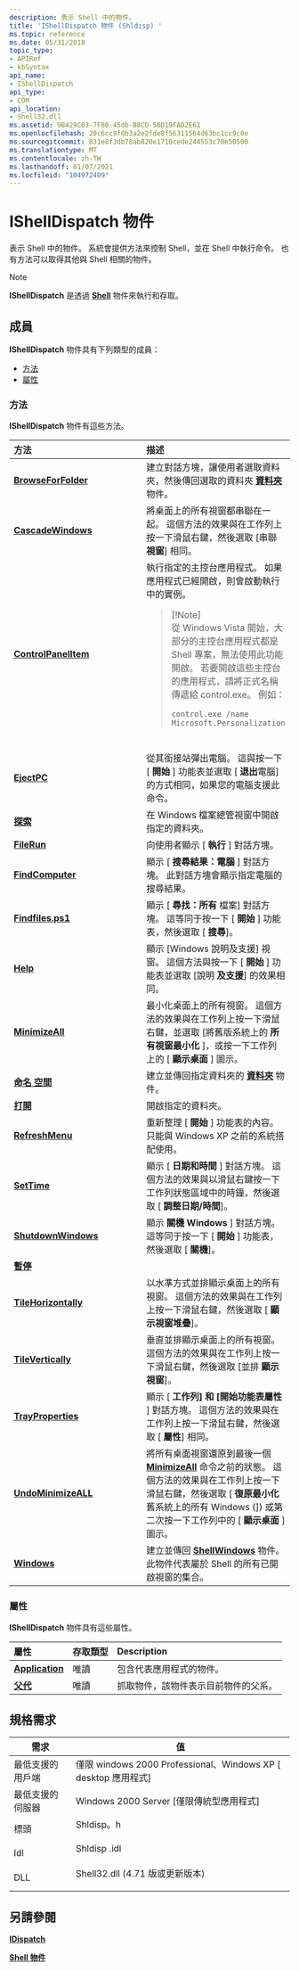 ```yaml
---
description: 表示 Shell 中的物件。
title: 'IShellDispatch 物件 (Shldisp) '
ms.topic: reference
ms.date: 05/31/2018
topic_type:
- APIRef
- kbSyntax
api_name:
- IShellDispatch
api_type:
- COM
api_location:
- Shell32.dll
ms.assetid: 9B429C03-7F80-45db-B8CD-58D19FAD2E61
ms.openlocfilehash: 20c6cc9f0b3a2e2fde8f56311564d63bc1cc9c0e
ms.sourcegitcommit: 831e8f3db78ab820e1710cede244553c70e50500
ms.translationtype: MT
ms.contentlocale: zh-TW
ms.lasthandoff: 01/07/2021
ms.locfileid: "104972409"
---
```

# <a name="ishelldispatch-object"></a>IShellDispatch 物件

表示 Shell 中的物件。 系統會提供方法來控制 Shell，並在 Shell 中執行命令。 也有方法可以取得其他與 Shell 相關的物件。

> [!Note]  
> **IShellDispatch** 是透過 [**Shell**](shell.md) 物件來執行和存取。

 

## <a name="members"></a>成員

**IShellDispatch** 物件具有下列類型的成員：

-   [方法](#methods)
-   [屬性](#properties)

### <a name="methods"></a>方法

**IShellDispatch** 物件有這些方法。



<table>
<colgroup>
<col style="width: 50%" />
<col style="width: 50%" />
</colgroup>
<thead>
<tr class="header">
<th style="text-align: left;">方法</th>
<th style="text-align: left;">描述</th>
</tr>
</thead>
<tbody>
<tr class="odd">
<td style="text-align: left;"><a href="ishelldispatch-browseforfolder.md"><strong>BrowseForFolder</strong></a></td>
<td style="text-align: left;">建立對話方塊，讓使用者選取資料夾，然後傳回選取的資料夾 <a href="folder.md"><strong>資料夾</strong></a> 物件。<br/></td>
</tr>
<tr class="even">
<td style="text-align: left;"><a href="ishelldispatch-cascadewindows.md"><strong>CascadeWindows</strong></a></td>
<td style="text-align: left;">將桌面上的所有視窗都串聯在一起。 這個方法的效果與在工作列上按一下滑鼠右鍵，然後選取 [串聯 <strong>視窗</strong>] 相同。<br/></td>
</tr>
<tr class="odd">
<td style="text-align: left;"><a href="ishelldispatch-controlpanelitem.md"><strong>ControlPanelItem</strong></a></td>
<td style="text-align: left;">執行指定的主控台應用程式。 如果應用程式已經開啟，則會啟動執行中的實例。 <br/>
<blockquote>
<p>[!Note]<br />
從 Windows Vista 開始，大部分的主控台應用程式都是 Shell 專案，無法使用此功能開啟。 若要開啟這些主控台的應用程式，請將正式名稱傳遞給 control.exe。 例如：</p>
<pre class="syntax" data-space="preserve"><code>control.exe /name Microsoft.Personalization</code></pre>
</blockquote>
<br/></td>
</tr>
<tr class="even">
<td style="text-align: left;"><a href="ishelldispatch-ejectpc.md"><strong>EjectPC</strong></a></td>
<td style="text-align: left;">從其銜接站彈出電腦。 這與按一下 [ <strong>開始</strong> ] 功能表並選取 [ <strong>退出</strong>電腦] 的方式相同，如果您的電腦支援此命令。<br/></td>
</tr>
<tr class="odd">
<td style="text-align: left;"><a href="ishelldispatch-explore.md"><strong>探索</strong></a></td>
<td style="text-align: left;">在 Windows 檔案總管視窗中開啟指定的資料夾。<br/></td>
</tr>
<tr class="even">
<td style="text-align: left;"><a href="ishelldispatch-filerun.md"><strong>FileRun</strong></a></td>
<td style="text-align: left;">向使用者顯示 [ <strong>執行</strong> ] 對話方塊。<br/></td>
</tr>
<tr class="odd">
<td style="text-align: left;"><a href="ishelldispatch-findcomputer.md"><strong>FindComputer</strong></a></td>
<td style="text-align: left;">顯示 [ <strong>搜尋結果：電腦</strong> ] 對話方塊。 此對話方塊會顯示指定電腦的搜尋結果。<br/></td>
</tr>
<tr class="even">
<td style="text-align: left;"><a href="ishelldispatch-findfiles.md"><strong>Findfiles.ps1</strong></a></td>
<td style="text-align: left;">顯示 [ <strong>尋找：所有</strong> 檔案] 對話方塊。 這等同于按一下 [ <strong>開始</strong> ] 功能表，然後選取 [ <strong>搜尋</strong>]。<br/></td>
</tr>
<tr class="odd">
<td style="text-align: left;"><a href="ishelldispatch-help.md"><strong>Help</strong></a></td>
<td style="text-align: left;">顯示 [Windows 說明及支援] 視窗。 這個方法與按一下 [ <strong>開始</strong> ] 功能表並選取 [說明 <strong>及支援</strong>] 的效果相同。<br/></td>
</tr>
<tr class="even">
<td style="text-align: left;"><a href="ishelldispatch-minimizeall.md"><strong>MinimizeAll</strong></a></td>
<td style="text-align: left;">最小化桌面上的所有視窗。 這個方法的效果與在工作列上按一下滑鼠右鍵，並選取 [將舊版系統上的 <strong>所有視窗最小化</strong> ]，或按一下工作列上的 [ <strong>顯示桌面</strong> ] 圖示。<br/></td>
</tr>
<tr class="odd">
<td style="text-align: left;"><a href="ishelldispatch-namespace.md"><strong>命名 空間</strong></a></td>
<td style="text-align: left;">建立並傳回指定資料夾的 <a href="folder.md"><strong>資料夾</strong></a> 物件。<br/></td>
</tr>
<tr class="even">
<td style="text-align: left;"><a href="ishelldispatch-open.md"><strong>打開</strong></a></td>
<td style="text-align: left;">開啟指定的資料夾。<br/></td>
</tr>
<tr class="odd">
<td style="text-align: left;"><a href="ishelldispatch-refreshmenu.md"><strong>RefreshMenu</strong></a></td>
<td style="text-align: left;">重新整理 [ <strong>開始</strong> ] 功能表的內容。 只能與 Windows XP 之前的系統搭配使用。<br/></td>
</tr>
<tr class="even">
<td style="text-align: left;"><a href="ishelldispatch-settime.md"><strong>SetTime</strong></a></td>
<td style="text-align: left;">顯示 [ <strong>日期和時間</strong> ] 對話方塊。 這個方法的效果與以滑鼠右鍵按一下工作列狀態區域中的時鐘，然後選取 [ <strong>調整日期/時間</strong>]。<br/></td>
</tr>
<tr class="odd">
<td style="text-align: left;"><a href="ishelldispatch-shutdownwindows.md"><strong>ShutdownWindows</strong></a></td>
<td style="text-align: left;">顯示 <strong>關機 Windows</strong> ] 對話方塊。 這等同于按一下 [ <strong>開始</strong> ] 功能表，然後選取 [ <strong>關機</strong>]。<br/></td>
</tr>
<tr class="even">
<td style="text-align: left;"><a href="ishelldispatch-suspend.md"><strong>暫停</strong></a></td>
<td style="text-align: left;"></td>
</tr>
<tr class="odd">
<td style="text-align: left;"><a href="ishelldispatch-tilehorizontally.md"><strong>TileHorizontally</strong></a></td>
<td style="text-align: left;">以水準方式並排顯示桌面上的所有視窗。 這個方法的效果與在工作列上按一下滑鼠右鍵，然後選取 [ <strong>顯示視窗堆疊</strong>]。<br/></td>
</tr>
<tr class="even">
<td style="text-align: left;"><a href="ishelldispatch-tilevertically.md"><strong>TileVertically</strong></a></td>
<td style="text-align: left;">垂直並排顯示桌面上的所有視窗。 這個方法的效果與在工作列上按一下滑鼠右鍵，然後選取 [並排 <strong>顯示視窗</strong>]。<br/></td>
</tr>
<tr class="odd">
<td style="text-align: left;"><a href="ishelldispatch-trayproperties.md"><strong>TrayProperties</strong></a></td>
<td style="text-align: left;">顯示 [ <strong>工作列] 和 [開始功能表屬性</strong> ] 對話方塊。 這個方法的效果與在工作列上按一下滑鼠右鍵，然後選取 [ <strong>屬性</strong>] 相同。<br/></td>
</tr>
<tr class="even">
<td style="text-align: left;"><a href="ishelldispatch-undominimizeall.md"><strong>UndoMinimizeALL</strong></a></td>
<td style="text-align: left;">將所有桌面視窗還原到最後一個 <a href="shell-minimizeall.md"><strong>MinimizeAll</strong></a> 命令之前的狀態。 這個方法的效果與在工作列上按一下滑鼠右鍵，然後選取 [ <strong>復原最小化</strong> 舊系統上的所有 Windows (]) 或第二次按一下工作列中的 [ <strong>顯示桌面</strong> ] 圖示。<br/></td>
</tr>
<tr class="odd">
<td style="text-align: left;"><a href="ishelldispatch-windows.md"><strong>Windows</strong></a></td>
<td style="text-align: left;">建立並傳回 <a href="shellwindows.md"><strong>ShellWindows</strong></a> 物件。 此物件代表屬於 Shell 的所有已開啟視窗的集合。<br/></td>
</tr>
</tbody>
</table>



 

### <a name="properties"></a>屬性

**IShellDispatch** 物件具有這些屬性。



| 屬性                                                     | 存取類型          | Description                                                                      |
|:-------------------------------------------------------------|:---------------------|:---------------------------------------------------------------------------------|
| [**Application**](ishelldispatch-application.md)<br/> | 唯讀<br/> | 包含代表應用程式的物件。<br/>                    |
| [**父代**](ishelldispatch-parent.md)<br/>           | 唯讀<br/> | 抓取物件，該物件表示目前物件的父系。<br/> |



 

## <a name="requirements"></a>規格需求



| 需求 | 值 |
|-------------------------------------|----------------------------------------------------------------------------------------------------------------|
| 最低支援的用戶端<br/> | 僅限 windows 2000 Professional、Windows XP \[ desktop 應用程式\]<br/>                                         |
| 最低支援的伺服器<br/> | Windows 2000 Server \[僅限傳統型應用程式\]<br/>                                                           |
| 標頭<br/>                   | <dl> <dt>Shldisp。h</dt> </dl>                           |
| Idl<br/>                      | <dl> <dt>Shldisp .idl</dt> </dl>                         |
| DLL<br/>                      | <dl> <dt>Shell32.dll (4.71 版或更新版本) </dt> </dl> |



## <a name="see-also"></a>另請參閱

<dl> <dt>

[**IDispatch**](/windows/win32/api/oaidl/nn-oaidl-idispatch)
</dt> <dt>

[**Shell 物件**](shell.md)
</dt> </dl>

 

 
